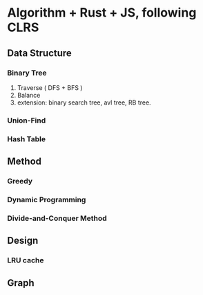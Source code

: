 # Algorithm + Rust + JS, following CLRS

## Data Structure

### Binary Tree

1. Traverse ( DFS + BFS )
2. Balance
3. extension: binary search tree, avl tree, RB tree.

### Union-Find

### Hash Table

## Method

### Greedy

### Dynamic Programming

### Divide-and-Conquer Method

## Design

### LRU cache

## Graph
